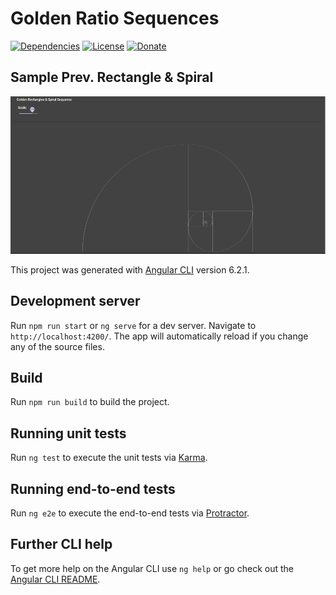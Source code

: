 # Golden Ratio Sequences
[![Dependencies](https://img.shields.io/david/NoLogig/Golden-ratio.svg)](https://david-dm.org/NoLogig/Golden-ratio)
[![License](https://img.shields.io/github/license/NoLogig/Golden-ratio.svg)](https://choosealicense.com/licenses/mit/)
[![Donate](https://img.shields.io/badge/PayPal-Donate-blue.svg)](https://www.paypal.me/NoLogig)

## Sample Prev. Rectangle & Spiral 
![Golden Ratio Sample](https://github.com/NoLogig/Golden-ratio/blob/master/src/assets/Sample-GoldenRatio.png)

This project was generated with [Angular CLI](https://github.com/angular/angular-cli) version 6.2.1.

## Development server

Run `npm run start` or `ng serve` for a dev server. Navigate to `http://localhost:4200/`. The app will automatically reload if you change any of the source files.

## Build

Run `npm run build` to build the project.

## Running unit tests

Run `ng test` to execute the unit tests via [Karma](https://karma-runner.github.io).

## Running end-to-end tests

Run `ng e2e` to execute the end-to-end tests via [Protractor](http://www.protractortest.org/).

## Further CLI help

To get more help on the Angular CLI use `ng help` or go check out the [Angular CLI README](https://github.com/angular/angular-cli/blob/master/README.md).
